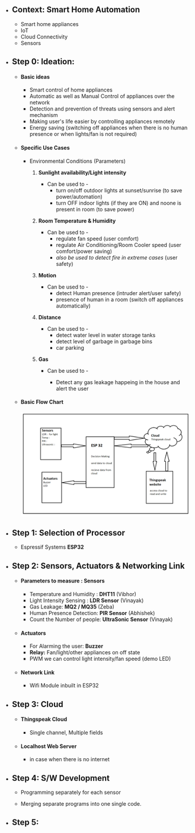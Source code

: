 - ## Context: Smart Home Automation

  - Smart home appliances
  - IoT
  - Cloud Connectivity
  - Sensors

- ## Step 0: Ideation: 

  - #### Basic ideas

    - Smart control of home appliances
    - Automatic as well as Manual Control of appliances over the network
    - Detection and prevention of threats using sensors and alert mechanism
    - Making user's life easier by controlling appliances remotely
    - Energy saving (switching off appliances when there is no human presence or when lights/fan is not required)

  - #### Specific Use Cases

    - Environmental Conditions (Parameters)
      1. **Sunlight availability/Light intensity**
         - Can be used to -
           - turn on/off outdoor lights at sunset/sunrise (to save power/automation)
           - turn OFF indoor lights (if they are ON) and noone is present in room (to save power)
         
      2. **Room Temperature & Humidity**
         - Can be used to -
           - regulate fan speed (user comfort)
           - regulate Air Conditioning/Room Cooler speed (user comfort/power saving)
           - *also be used to detect fire in extreme cases* (user safety)
         
      3. **Motion**
         - Can be used to -
           - detect Human presence (intruder alert/user safety)
           - presence of human in a room (switch off appliances automatically)
         
      4. **Distance**
         
         - Can be used to -
           - detect water level in water storage tanks
           - detect level of garbage in garbage bins
           - car parking
         
      5. **Gas**

         - Can be used to - 

           - Detect any gas leakage happeing in the house and alert the user

           

  - #### Basic Flow Chart

    ![image-20210903101955919](res/flowchart.png)

  

- ## Step 1: Selection of Processor

  - Espressif Systems **ESP32**

    

- ## Step 2: Sensors, Actuators & Networking Link

  - #### Parameters to measure : Sensors
    
    - Temperature and Humidity : **DHT11** (Vibhor)
    - Light Intensity Sensing : **LDR Sensor** (Vinayak)
    - Gas Leakage: **MQ2 / MQ35** (Zeba)
    - Human Presence Detection: **PIR Sensor** (Abhishek)
    - Count the Number of people: **UltraSonic Sensor** (Vinayak)
  - #### Actuators
    
    - For Alarming the user: **Buzzer**
    - **Relay:** Fan/light/other appliances on off state
    - PWM we can control light intensity/fan speed (demo LED)
  - #### Network Link
    
    - Wifi Module inbuilt in ESP32

  

- ## Step 3: Cloud

  - #### Thingspeak Cloud
    
    - Single channel, Multiple fields 
  - #### Localhost Web Server
    
    - in case when there is no internet
    
      

- ## Step 4: S/W Development

  - Programming separately for each sensor

  - Merging separate programs into one single code.

    

- ## Step 5: 

